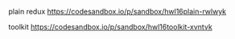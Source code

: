 plain redux
https://codesandbox.io/p/sandbox/hwl16plain-rwlwyk

toolkit
https://codesandbox.io/p/sandbox/hwl16toolkit-xvntvk
